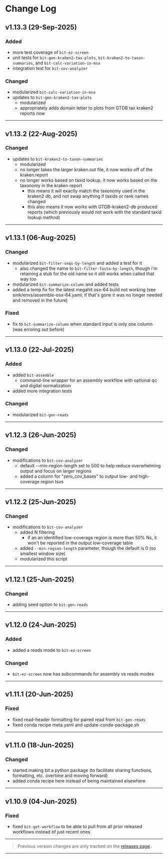 # Change Log
<!-- 
## v (dd-mmm-yyyy)

### Added

### Changed

### Fixed

---

-->

## v1.13.3 (29-Sep-2025)

### Added
- more test coverage of `bit-ez-screen`
- unit tests for `bit-gen-kraken2-tax-plots`, `bit-kraken2-to-taxon-summaries`, and `bit-calc-variation-in-msa`
- integration test for `bit-cov-analyzer`


### Changed
- modularized `bit-calc-variation-in-msa`
- updates to `bit-gen-kraken2-tax-plots`
  - modularized
  - appropriately adds domain letter to plots from GTDB tax kraken2 reports now

---

## v1.13.2 (22-Aug-2025)

### Changed
- updates to `bit-kraken2-to-taxon-summaries`
  - modularized
  - no longer takes the larger kraken.out file, it now works off of the kraken.report
  - no longer works based on taxid lookup, it now works based on the taxonomy in the kraken report
    - this means it will exactly match the taxonomy used in the kraken2 db, and not swap anything if taxids or rank names changed
    - this also means it now works with GTDB-kraken2-db produced reports (which previously would not work with the standard taxid lookup method)

---

## v1.13.1 (06-Aug-2025)

### Changed
- modularized `bit-filter-seqs-by-length` and added a test for it
  - also changed the name to `bit-filter-fasta-by-length`, though i'm retaining a stub for the old name so it still works when called that way too
- modularized `bit-summarize-column` and added tests
- added a temp fix for the latest megahit osx-64 build not working (see smk/envs/assemble-osx-64.yaml; if that's gone it was no longer needed and removed in the future)

### Fixed 
- fix to `bit-summarize-column` when standard input is only one column (was erroring out before)

---

## v1.13.0 (22-Jul-2025)

### Added
- added `bit-assemble`
  - command-line wrapper for an assembly workflow with optional qc and digital normalization
- added more integration tests

### Changed
- modularized `bit-gen-reads`

---

## v1.12.3 (26-Jun-2025)

### Changed
- modifications to `bit-cov-analyzer`
  - default --min-region-length set to 500 to help reduce overwhelming output and focus on larger regions
  - added a column for "zero_cov_bases" to output low- and high-coverage region tsvs

---

## v1.12.2 (25-Jun-2025)

### Changed
- modifications to `bit-cov-analyzer`
  - added N filtering
    - if an an identified low-coverage region is more than 50% Ns, it won't be reported in the output low-coverage table
  - added `--min-region-length` parameter, though the default is 0 (so smallest window size)
  - modularized this script

---

## v1.12.1 (25-Jun-2025)

### Changed
- adding seed option to `bit-gen-reads`

---

## v1.12.0 (24-Jun-2025)

### Added
- added a reads mode to `bit-ez-screen` 

### Changed
- `bit-ez-screen` now has subcommands for assembly vs reads modes

---

## v1.11.1 (20-Jun-2025)

### Fixed 
- fixed read-header formatting for paired read from `bit-gen-reads`
- fixed conda recipe meta.yaml and update-conda-package.sh

---

## v1.11.0 (18-Jun-2025)

### Changed
- started making bit a python package (to facilitate sharing functions, formatting, etc. overtime and moving forward)
- added conda recipe here instead of being maintained elsewhere

---

## v1.10.9 (04-Jun-2025)

### Fixed 
- fixed `bit-get-workflow` to be able to pull from all prior released workflows instead of just recent ones

---

> Previous version changes are only tracked on the [releases page](https://github.com/AstrobioMike/bit/releases).

---